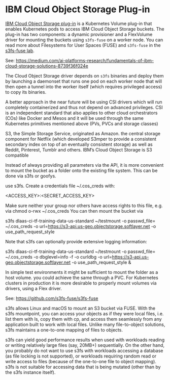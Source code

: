 # IBM Cloud Object Storage Plug-in

[IBM Cloud Object Storage plug-in](https://github.com/IBM/ibmcloud-object-storage-plugin/blob/master/README.md) is a Kubernetes Volume plug-in that enables Kubernetes pods to access IBM Cloud Object Storage buckets. The plug-in has two components: a dynamic provisioner and a FlexVolume driver for mounting the buckets using `s3fs-fuse` on a worker node. You can read more about Filesystems for User Spaces (FUSE) and `s3fs-fuse` in the [s3fs-fuse lab](../fuse/README.md).

See: https://medium.com/ai-platforms-research/fundamentals-of-ibm-cloud-storage-solutions-8739f36f024e

The Cloud Object Storage driver depends on `s3fs` binaries and deploy them by launching a daemonset that runs one pod on each worker node that will then open a tunnel into the worker itself (which requires privileged access) to copy its binaries.

A better approach in the near future will be using CSI drivers which will run completely containerized and thus not depend on advanced privileges. CSI is an independent standard that also applies to other cloud orchestrators (COs) like Docker and Mesos and it will be used through the same Kubernetes primitives mentioned above (PVs, PVCs and storage classes)

S3, the Simple Storage Service, originated as Amazon. the central storage component for Netflix (which developed S3mper to provide a consistent secondary index on top of an eventually consistent storage) as well as Reddit, Pinterest, Tumblr and others.
IBM’s Cloud Object Storage is S3 compatible

Instead of always providing all parameters via the API, it is more convenient to mount the bucket as a folder onto the existing file system. This can be done via s3fs or goofys. 

use s3fs. Create a credentials file ~/.cos_creds with:

<ACCESS_KEY>:<SECRET_ACCESS_KEY>

Make sure neither your group nor others have access rights to this file, e.g. via chmod o-rwx ~/.cos_creds You can then mount the bucket via

s3fs dlaas-ci-tf-training-data-us-standard ~/testmount -o passwd_file= ~/.cos_creds -o url=https://s3-api.us-geo.objectstorage.softlayer.net -o use_path_request_style

Note that s3fs can optionally provide extensive logging information:

s3fs dlaas-ci-tf-training-data-us-standard ~/testmount -o passwd_file= ~/.cos_creds -o dbglevel=info -f -o curldbg -o url=https://s3-api.us-geo.objectstorage.softlayer.net -o use_path_request_style &

In simple test environments it might be sufficient to mount the folder as a host volume. you could achieve the same through a PVC. For Kubernetes clusters in production it is more desirable to properly mount volumes via drivers, using a Flex driver.

See: https://github.com/s3fs-fuse/s3fs-fuse

s3fs allows Linux and macOS to mount an S3 bucket via FUSE. With the s3fs mountpoint, you can access your objects as if they were local files, i.e. list them with ls, copy them with cp, and access them seamlessly from any application built to work with local files. Unlike many file-to-object solutions, s3fs maintains a one-to-one mapping of files to objects.

s3fs can yield good performance results when used with workloads reading or writing relatively large files (say, 20MB+) sequentially. On the other hand, you probably do not want to use s3fs with workloads accessing a database (as file locking is not supported), or workloads requiring random read or write access to files (because of the one-to-one file to object mapping). s3fs is not suitable for accessing data that is being mutated (other than by the s3fs instance itself).

